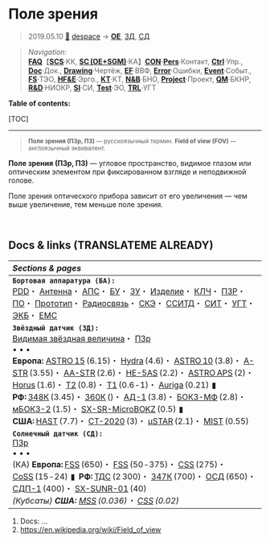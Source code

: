 # Поле зрения
> 2019.05.10 [🚀](../../index/index.md) [despace](index.md) → **[OE](sc.md)**, [ЗД](sensor.md), [СД](sensor.md)
  
> *Navigation:*  
> **[FAQ](faq.md)**【**[SCS](scs.md)**·КК, **[SC (OE+SGM)](sc.md)**·КА】**[CON](contact.md)·[Pers](person.md)**·Контакт, **[Ctrl](control.md)**·Упр., **[Doc](doc.md)**·Док., **[Drawing](drawing.md)**·Чертёж, **[EF](ef.md)**·ВВФ, **[Error](error.md)**·Ошибки, **[Event](event.md)**·Событ., **[FS](fs.md)**·ТЭО, **[HF&E](hfe.md)**·Эрго., **[KT](kt.md)**·КТ, **[N&B](nnb.md)**·БНО, **[Project](project.md)**·Проект, **[QM](qm.md)**·БКНР, **[R&D](rnd.md)**·НИОКР, **[SI](si.md)**·СИ, **[Test](test.md)**·ЭО, **[TRL](trl.md)**·УГТ

**Table of contents:**

[TOC]

---

> <small>**Поле зрения (ПЗр, ПЗ)** — русскоязычный термин. **Field of view (FOV)** — англоязычный эквивалент.</small>

**Поле зрения (ПЗр, ПЗ)** — угловое пространство, видимое глазом или оптическим элементом при фиксированном взгляде и неподвижной голове.

Поле зрения оптического прибора зависит от его увеличения — чем выше увеличение, тем меньше поле зрения.



<p style="page-break-after:always"> </p>

## Docs & links (TRANSLATEME ALREADY)
|*Sections & pages*|
|:-|
|**`Бортовая аппаратура (БА):`**<br> [PDD](pdd.md)・ [Антенна](antenna.md)・ [АПС](hns.md)・ [БУ](eas.md)・ [ЗУ](ds.md)・ [Изделие](unit.md)・ [КЛЧ](clean_lvl.md)・ [ПЗР](fov.md)・ [ПО](soft.md)・ [Прототип](prototype.md)・ [Радиосвязь](comms.md)・ [СКЭ](elmsys.md)・ [ССИТД](tsdcs.md)・ [СИТ](etedp.md)・ [УГТ](trl.md)・ [ЭКБ](elc.md)・ [EMC](emc.md)|
|**`Звёздный датчик (ЗД):`**<br> [Видимая звёздная величина](app_mag.md)・ [ПЗр](fov.md)<br>• • •<br> **Европа:** [ASTRO 15](st_lst.md) (6.15)・ [Hydra](st_lst.md) (4.6)・ [ASTRO 10](st_lst.md) (3.8)・ [A-STR](st_lst.md) (3.55)・ [AA-STR](st_lst.md) (2.6)・ [HE-5AS](st_lst.md) (2.2)・ [ASTRO APS](st_lst.md) (2)・ [Horus](st_lst.md) (1.6)・ [T2](st_lst.md) (0.8)・ [T1](st_lst.md) (0.6 ‑ 1)・ [Auriga](st_lst.md) (0.21)  ▮  **РФ:** [348К](st_lst.md) (3.45)・ [360К](st_lst.md) ()・ [АД-1](st_lst.md) (3.8)・ [БОКЗ-МФ](st_lst.md) (2.8)・ [мБОКЗ-2](мбокз_2.md) (1.5)・ [SX-SR-MicroBOKZ](st_lst.md) (0.5)  ▮  **США:** [HAST](st_lst.md) (7.7)・ [CT-2020](st_lst.md) (3)・ [µSTAR](st_lst.md) (2.1)・ [MIST](st_lst.md) (0.55) |
|**`Солнечный датчик (СД):`**<br> [ПЗр](fov.md) <br>• • •<br> (КА) **Европа:** [FSS](ss_lst.md) (650)・ [FSS](ss_lst.md) (50 ‑ 375)・ [CSS](ss_lst.md) (275)・ [CoSS](ss_lst.md) (15 ‑ 24)  ▮  **РФ:** [ТДС](ss_lst.md) (2 300)・ [347К](ss_lst.md) (700)・ [ОСД](ss_lst.md) (650)・ [СДП-1](ss_lst.md) (400)・ [SX-SUNR-01](ss_lst.md) (40)<br> *(Кубсаты) **США:** [MSS](ss_lst.md) (0.036)・ [CSS](ss_lst.md) (0.02)*|

   1. Docs: …
   1. <https://en.wikipedia.org/wiki/Field_of_view>
